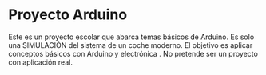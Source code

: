 # Proyecto Arduino
Este es un proyecto escolar que abarca temas básicos de Arduino.
Es solo una SIMULACIÓN del sistema de un coche moderno.
El objetivo es aplicar conceptos básicos con Arduino y electrónica .
No pretende ser un proyecto con aplicación real.
